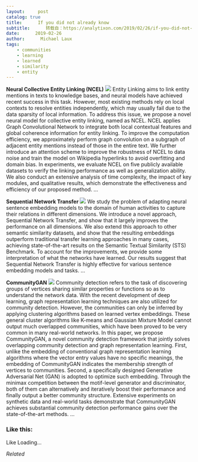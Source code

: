```yaml
---
layout:     post
catalog: true
title:      If you did not already know
subtitle:      转载自：https://analytixon.com/2019/02/26/if-you-did-not-already-know-652/
date:      2019-02-26
author:      Michael Laux
tags:
    - communities
    - learning
    - learned
    - similarity
    - entity
---
```


**Neural Collective Entity Linking (NCEL)** ![](https://analytixon.files.wordpress.com/2015/01/google.png?w=529)
Entity Linking aims to link entity mentions in texts to knowledge bases, and neural models have achieved recent success in this task. However, most existing methods rely on local contexts to resolve entities independently, which may usually fail due to the data sparsity of local information. To address this issue, we propose a novel neural model for collective entity linking, named as NCEL. NCEL applies Graph Convolutional Network to integrate both local contextual features and global coherence information for entity linking. To improve the computation efficiency, we approximately perform graph convolution on a subgraph of adjacent entity mentions instead of those in the entire text. We further introduce an attention scheme to improve the robustness of NCEL to data noise and train the model on Wikipedia hyperlinks to avoid overfitting and domain bias. In experiments, we evaluate NCEL on five publicly available datasets to verify the linking performance as well as generalization ability. We also conduct an extensive analysis of time complexity, the impact of key modules, and qualitative results, which demonstrate the effectiveness and efficiency of our proposed method. … 

**Sequential Network Transfer** ![](https://analytixon.files.wordpress.com/2015/01/google.png?w=529)
We study the problem of adapting neural sentence embedding models to the domain of human activities to capture their relations in different dimensions. We introduce a novel approach, Sequential Network Transfer, and show that it largely improves the performance on all dimensions. We also extend this approach to other semantic similarity datasets, and show that the resulting embeddings outperform traditional transfer learning approaches in many cases, achieving state-of-the-art results on the Semantic Textual Similarity (STS) Benchmark. To account for the improvements, we provide some interpretation of what the networks have learned. Our results suggest that Sequential Network Transfer is highly effective for various sentence embedding models and tasks. … 

**CommunityGAN** ![](https://analytixon.files.wordpress.com/2015/01/google.png?w=529)
Community detection refers to the task of discovering groups of vertices sharing similar properties or functions so as to understand the network data. With the recent development of deep learning, graph representation learning techniques are also utilized for community detection. However, the communities can only be inferred by applying clustering algorithms based on learned vertex embeddings. These general cluster algorithms like K-means and Gaussian Mixture Model cannot output much overlapped communities, which have been proved to be very common in many real-world networks. In this paper, we propose CommunityGAN, a novel community detection framework that jointly solves overlapping community detection and graph representation learning. First, unlike the embedding of conventional graph representation learning algorithms where the vector entry values have no specific meanings, the embedding of CommunityGAN indicates the membership strength of vertices to communities. Second, a specifically designed Generative Adversarial Net (GAN) is adopted to optimize such embedding. Through the minimax competition between the motif-level generator and discriminator, both of them can alternatively and iteratively boost their performance and finally output a better community structure. Extensive experiments on synthetic data and real-world tasks demonstrate that CommunityGAN achieves substantial community detection performance gains over the state-of-the-art methods. … 





### Like this:

Like Loading...


*Related*

